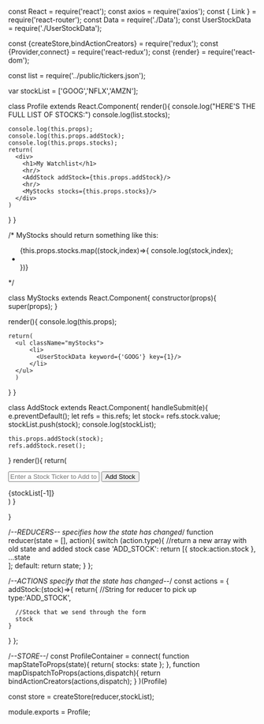 const React = require('react');
const axios = require('axios');
const { Link } = require('react-router');
const Data = require('./Data');
const UserStockData = require('./UserStockData');

const {createStore,bindActionCreators} = require('redux');
const {Provider,connect} = require('react-redux');
const {render} = require('react-dom');

const list = require('../public/tickers.json');


var stockList = ['GOOG','NFLX','AMZN'];

class Profile extends React.Component{
  render(){
    console.log("HERE'S THE FULL LIST OF STOCKS:")
    console.log(list.stocks);
    
    console.log(this.props);
    console.log(this.props.addStock);
    console.log(this.props.stocks);
    return(
      <div>
        <h1>My Watchlist</h1>
        <hr/>
        <AddStock addStock={this.props.addStock}/>
        <hr/>
        <MyStocks stocks={this.props.stocks}/> 
      </div>
    )
  }
}

/*
MyStocks should return something like this:
<ul className="myStocks">
        {this.props.stocks.map((stock,index)=>{
          console.log(stock,index);
          <li>
            <UserStockData keyword={stock} key={index}/>
          </li>
        })}
      </ul>
*/

class MyStocks extends React.Component{
  constructor(props){
    super(props);
  }
  
  render(){
    console.log(this.props);
    
    return(
      <ul className="myStocks">
          <li>
            <UserStockData keyword={'GOOG'} key={1}/>
          </li>
      </ul>
      )
  }
}

class AddStock extends React.Component{
  handleSubmit(e){
    e.preventDefault();
    let refs = this.refs;
    let stock= refs.stock.value;
    stockList.push(stock);
    console.log(stockList);
    
    this.props.addStock(stock);
    refs.addStock.reset();
  }
  render(){
    return(
      <div className="row">
        <div className="column">
          <form ref="addStock" onSubmit={this.handleSubmit.bind(this)}>
            <input id="stock" type="text" ref="stock" placeholder="Enter a Stock Ticker to Add to your Portfolio"/>
            <button type="submit" className="button">Add Stock</button>
          </form>
        </div>
        <div>
        {stockList[-1]}
        </div>
      </div>
    )
  }
  
}

/*--REDUCERS-- specifies how the state has changed*/
function reducer(state = [], action){
  switch (action.type){
    //return a new array with old state and added stock
    case 'ADD_STOCK':
      return [{
        stock:action.stock
      },
    ...state  
    ];
    default:
      return state;
  }
};

/*--ACTIONS specify that the state has changed--*/
const actions = {
  addStock:(stock)=>{
    return{
      //String for reducer to pick up
      type:'ADD_STOCK',
      
      //Stock that we send through the form
      stock
    }
  }
};

/*--STORE--*/
const ProfileContainer = connect(
  function mapStateToProps(state){
    return{
      stocks: state
    };
  },
  function mapDispatchToProps(actions,dispatch){
    return bindActionCreators(actions,dispatch); 
  }
)(Profile)

const store = createStore(reducer,stockList);

module.exports = Profile;